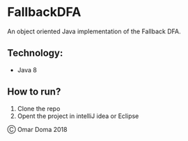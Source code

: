 # FallbackDFA

An object oriented Java implementation of the Fallback DFA.

## Technology:

* Java 8

## How to run?

1. Clone the repo
2. Opent the project in intelliJ idea or Eclipse


&#9400; Omar Doma 2018
